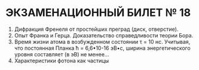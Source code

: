 ЭКЗАМЕНАЦИОННЫЙ БИЛЕТ  № 18
============================

1. Дифракция Френеля от простейших преград (диск, отверстие).
2. Опыт Франка и Герца. Доказательство справедливости теории Бора.
3.  Время жизни атома в возбужденном состоянии τ = 10 нс. Учитывая, что постоянная Планка ħ = 6,6•10-16 эВ•с, ширина энергетического уровня составляет  (в эВ) не менее…
4. Характеристики фотона как частицы